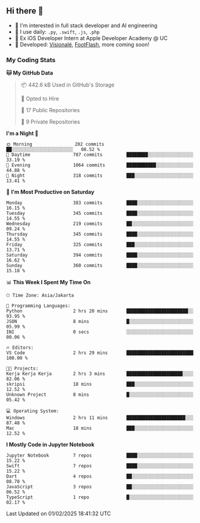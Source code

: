 ## Hi there 👋

- 🤖 I'm interested in full stack developer and AI engineering
- 🌱 I use daily: `.py`, `.swift`, `.js`, `.php`
- 🍎 Ex iOS Developer Intern at Apple Developer Academy @ UC
- 🔨 Developed: [Visionalé](https://apps.apple.com/id/app/visional%C3%A9/id6737191146), [FootFlash](https://apps.apple.com/id/app/footflash/id6550905078), more coming soon!

### My Coding Stats

<!--START_SECTION:waka-->
**🐱 My GitHub Data** 

> 📦 442.6 kB Used in GitHub's Storage 
 > 
> 💼 Opted to Hire
 > 
> 📜 17 Public Repositories 
 > 
> 🔑 9 Private Repositories 
 > 
**I'm a Night 🦉** 

```text
🌞 Morning                202 commits         ██░░░░░░░░░░░░░░░░░░░░░░░   08.52 % 
🌆 Daytime                787 commits         ████████░░░░░░░░░░░░░░░░░   33.19 % 
🌃 Evening                1064 commits        ███████████░░░░░░░░░░░░░░   44.88 % 
🌙 Night                  318 commits         ███░░░░░░░░░░░░░░░░░░░░░░   13.41 % 
```
📅 **I'm Most Productive on Saturday** 

```text
Monday                   383 commits         ████░░░░░░░░░░░░░░░░░░░░░   16.15 % 
Tuesday                  345 commits         ████░░░░░░░░░░░░░░░░░░░░░   14.55 % 
Wednesday                219 commits         ██░░░░░░░░░░░░░░░░░░░░░░░   09.24 % 
Thursday                 345 commits         ████░░░░░░░░░░░░░░░░░░░░░   14.55 % 
Friday                   325 commits         ███░░░░░░░░░░░░░░░░░░░░░░   13.71 % 
Saturday                 394 commits         ████░░░░░░░░░░░░░░░░░░░░░   16.62 % 
Sunday                   360 commits         ████░░░░░░░░░░░░░░░░░░░░░   15.18 % 
```


📊 **This Week I Spent My Time On** 

```text
🕑︎ Time Zone: Asia/Jakarta

💬 Programming Languages: 
Python                   2 hrs 20 mins       ███████████████████████░░   93.95 % 
JSON                     8 mins              █░░░░░░░░░░░░░░░░░░░░░░░░   05.99 % 
INI                      0 secs              ░░░░░░░░░░░░░░░░░░░░░░░░░   00.06 % 

🔥 Editors: 
VS Code                  2 hrs 29 mins       █████████████████████████   100.00 % 

🐱‍💻 Projects: 
Kerja Kerja Kerja        2 hrs 3 mins        █████████████████████░░░░   82.06 % 
skripsi                  18 mins             ███░░░░░░░░░░░░░░░░░░░░░░   12.52 % 
Unknown Project          8 mins              █░░░░░░░░░░░░░░░░░░░░░░░░   05.42 % 

💻 Operating System: 
Windows                  2 hrs 11 mins       ██████████████████████░░░   87.48 % 
Mac                      18 mins             ███░░░░░░░░░░░░░░░░░░░░░░   12.52 % 
```

**I Mostly Code in Jupyter Notebook** 

```text
Jupyter Notebook         7 repos             ████░░░░░░░░░░░░░░░░░░░░░   15.22 % 
Swift                    7 repos             ████░░░░░░░░░░░░░░░░░░░░░   15.22 % 
Dart                     4 repos             ██░░░░░░░░░░░░░░░░░░░░░░░   08.70 % 
JavaScript               3 repos             ██░░░░░░░░░░░░░░░░░░░░░░░   06.52 % 
TypeScript               1 repo              █░░░░░░░░░░░░░░░░░░░░░░░░   02.17 % 
```




 Last Updated on 01/02/2025 18:41:32 UTC
<!--END_SECTION:waka-->

<!--
**nico-samuelson/nico-samuelson** is a ✨ _special_ ✨ repository because its `README.md` (this file) appears on your GitHub profile.

Here are some ideas to get you started:

- 🔭 I’m currently working on ...
- 🌱 I’m currently learning ...
- 👯 I’m looking to collaborate on ...
- 🤔 I’m looking for help with ...
- 💬 Ask me about ...
- 📫 How to reach me: ...
- 😄 Pronouns: ...
- ⚡ Fun fact: ...
-->
